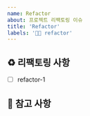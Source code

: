 ```yaml
---
name: Refactor
about: 프로젝트 리팩토링 이슈
title: 'Refactor'
labels: '🧑‍🔧 refactor'
---
```


## ♻️ 리팩토링 사항

<!-- 어떤 리팩토링 작업을 진행했는지 알려주세요. -->

- [ ] refactor-1

## 📖 참고 사항

<!-- 레퍼런스, 스크린샷 등을 넣어 주세요. -->
